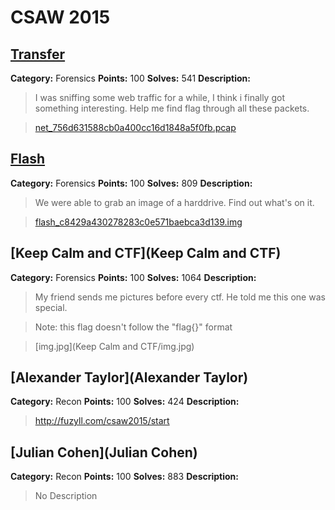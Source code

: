 CSAW 2015
=========================

[Transfer](Transfer)
---------

**Category:** Forensics **Points:** 100 **Solves:** 541 **Description:**

>I was sniffing some web traffic for a while, I think i finally got something interesting. 
>Help me find flag through all these packets.

>[net_756d631588cb0a400cc16d1848a5f0fb.pcap](Transfer/net_756d631588cb0a400cc16d1848a5f0fb.pcap)



[Flash](Flash)
---------

**Category:** Forensics **Points:** 100 **Solves:** 809 **Description:**

>We were able to grab an image of a harddrive. Find out what's on it.

>[flash_c8429a430278283c0e571baebca3d139.img](http://www.filedropper.com/flashc8429a430278283c0e571baebca3d139)




[Keep Calm and CTF](Keep Calm and CTF)
---------

**Category:** Forensics **Points:** 100 **Solves:** 1064 **Description:**

>My friend sends me pictures before every ctf. He told me this one was special.

>Note: this flag doesn't follow the "flag{}" format

>[img.jpg](Keep Calm and CTF/img.jpg)



[Alexander Taylor](Alexander Taylor)
---------

**Category:** Recon **Points:** 100 **Solves:** 424 **Description:**

> http://fuzyll.com/csaw2015/start



[Julian Cohen](Julian Cohen)
---------

**Category:** Recon **Points:** 100 **Solves:** 883 **Description:**

> No Description

